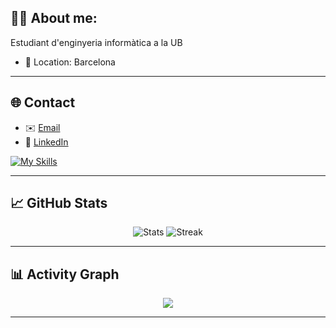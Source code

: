 ## 👨‍💻 About me:
Estudiant d'enginyeria informàtica a la UB
- 📍 Location: Barcelona

---

## 🌐 Contact
- ✉️ [Email](mailto:marti.miro.06@gmail.com)
- 💼 [LinkedIn](https://www.linkedin.com/in/mart%C3%AD-mir%C3%B3-barcel%C3%B3-b68539336/)

[![My Skills](https://skillicons.dev/icons?i=python,java,cpp,vscode,github,git,vim,linux)](https://skillicons.dev)


---

## 📈 GitHub Stats
<div align="center">
<img src="https://github-readme-stats.vercel.app/api?username=martimiro&show_icons=true&theme=tokyonight" alt="Stats" />
<img src="https://github-readme-streak-stats.herokuapp.com?user=martimiro&theme=tokyonight" alt="Streak" />
</div>

---

## 📊 Activity Graph
<div align="center">
<img src="https://github-readme-activity-graph.vercel.app/graph?username=martimiro&theme=tokyo-night&area=true" />
</div>

---
